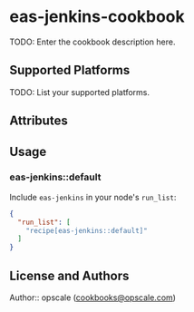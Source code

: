 # eas-jenkins-cookbook

TODO: Enter the cookbook description here.

## Supported Platforms

TODO: List your supported platforms.

## Attributes

## Usage

### eas-jenkins::default

Include `eas-jenkins` in your node's `run_list`:

```json
{
  "run_list": [
    "recipe[eas-jenkins::default]"
  ]
}
```

## License and Authors

Author:: opscale (<cookbooks@opscale.com>)
